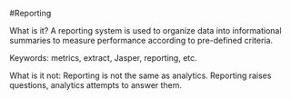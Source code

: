 #Reporting

What is it? A reporting system is used to organize data into informational summaries to measure performance according to pre-defined criteria. 

Keywords: metrics, extract, Jasper, reporting, etc. 

What is it not: Reporting is not the same as analytics. Reporting raises questions, analytics attempts to answer them.

